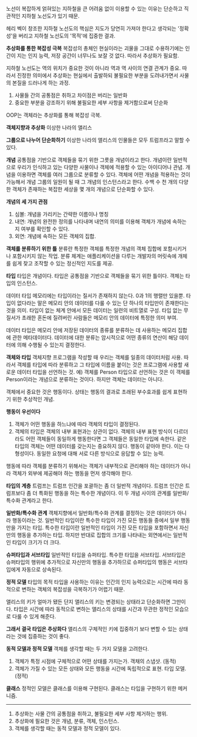 
노선이 복잡하게 얽혀있는 지하철을 큰 어려움 없이 이용할 수 있는 이유는 단순하고 직관적인 지하철 노선도가 있기 때문.

헤리 벡이 창조한 지하철 노선도의 핵심은 지도가 당연히 가져야 한다고 생각되는 '정확성'을 버리고 지하철 노선도의 '목적'에 집중한 결과.

**추상화를 통한 복잡성 극복**
복잡성의 총체인 현실이라는 괴물을 그대로 수용하기에는 인간이 지는 인지 능력, 저장 공간이 너무나도 보잘 것 없다. 따라서 추상화가 필요함.

지하철 노선도는 역의 위치가 중요한 것이 아니라 역과 역 사이의 연결 관계가 중요.
따라서 진정한 의미에서 추상화는 현실에서 출발하되 불필요한 부분을 도려내가면서 사물의 본질을 드러나게 하는 과정.
1. 사물들 간의 공통점은 취하고 차이점은 버리는 일반화
2. 중요한 부분을 강조하기 위해 불필요한 세부 사항을 제거함으로써 단순화

OOP는 객체라는 추상화를 통해 복잡성 극복.

**객체지향과 추상화**
이상한 나라의 앨리스

**그룹으로 나누어 단순화하기**
이상한 나라의 앨리스의 인물들은 모두 트럼프라고 말할 수 있다.

**개념**
공통점을  기반으로 객체들을 묶기 위한 그릇을 개념이라고 한다. 
개념이란 일반적으로 우리가 인식하고 있는 다양한 사물이나 객체에 적용할 수 있는 아이디어나 관념.
개념을 이용하면 객체를 여러 그룹으로 분류할 수 있다.
객체에 어떤 개념을 적용하는 것이 가능해서 개념 그룹의 일원이 될 때 그 개념의 인스턴스라고 한다.
수백 수 천 개의 다양한 객체가 존재하는 복잡한 세상을 몇 개의 개념으로 단순화할 수 있다.

**개념의 세 가지 관점**
1. 심볼: 개념을 가리키는 간략한 이름이나 명칭
2. 내연: 개념의 완전한 정의를 나타내며 내연의 의미를 이용해 객체가 개념에 속하는지 여부를 확인할 수 있다.
3. 외연: 개념에 속하는 모든 객체의 집합.

**객체를 분류하기 위한 틀**
분류란 특정한 객체를 특정한 개념의 객체 집합에 포함시키거나 포함시키지 않는 작업.
분류 체계는 애플리케이션을 다루는 개발자의 머릿속에 개체를 쉽게 찾고 조작할 수 있는 정신적인 지도를 제공.

**타입**
타입은 개념이다.
타입은 공통점을 기반으로 객체들을 묶기 위한 틀이다.
객체는 타입의 인스턴스. 

데이터 타입
메모리에는 타입이라는 질서가 존재하지 않는다. 0과 1의 행렬만 있을뿐.
타입이 없다라는 말은 메모리 안의 데이터를 다룰 수 있는 단 하나의 타입만이 존재한다는 것을 의미.
타입이 없는 체계 안에서 모든 데이터는 일련의 비트열로 구성.
타입 없는 무질서가 초래한 혼돈에 질려버린 사람들은 메모리 안의 데이터에 특정한 의미 부여.

데이터 타입은 메모리 안에 저장된 데이터의 종류를 분류하는 데 사용하는 메모리 집합에 관한 메타데이터다. 데이터에 대한 분류는 암시적으로 어떤 종류의 연산이 해당 데이터에 의해 수행될 수 있는지 결정한다.

**객체와 타입**
객체지향 프로그램을 작성할 때 우리는 객체를 일종의 데이터처럼 사용.
따라서 객체를 타입에 따라 분류하고 그 타입에 이름을 붙이는 것은 프로그램에 사용할 새로운 데이터 타입을 선언하는 것.
예) 객체를 Person 타입으로 선언하는 것은 이 객체를 Person이라는 개념으로 분류하는 것이다.
하지만 객체는 데이터는 아니다. 

객체에서 중요한 것은 행동이다. 상태는 행동의 결과로 초래된 부수효과를 쉽게 표현하기 위한 추상적인 개념. 

**행동이 우선이다**
1. 객체가 어떤 행동을 하느냐에 따라 객체의 타입이 결정된다.
2. 객체의 타입은 객체의 내부 표현과는 상관이 없다.
	객체의 내부 표현 방식이 다르더라도 어떤 객체들이 동일하게 행동한다면 그 객체들은 동일한 타입에 속한다.
같은 타입의 객체는  어떤 데이터를 갖는지는 중요하지 않다. 행동이 같아야 한다.
이는 다형성이다. 동일한 요청에 대해 서로 다른 방식으로 응답할 수 있는 능력. 

행동에 따라 객체를 분류하기 위해서는 객체가 내부적으로 관리해야 하는 데이터가 아니라 객체가 외부에 제공해야 하는 행동을 먼저 생각해야 한다. 

**타입의 계층**
트럼프는 트럼프 인간을 포괄하는 좀 더 일반적 개념이다. 
트럼프 인간은 트럼프보다 좀 더 특화된 행동을 하는 특수한 개념이다.
이 두 개념 사이의 관계를 일반화/특수화 관계라고 한다.

**일반화/특수화 관계**
객체지향에서 일반화/특수화 관계를 결정하는 것은 데이터가 아니라 행동이라는 것.
일반적인 타입이란 특수한 타입이 가진 모든 행동들 중에서 일부 행동만을 가지는 타입.
특수한 타입이란 일반적인 타입이 가진 모든 타입을 포함하면서 자신만의 행동을 추가하는 타입.
하지만 반대로 집합의 크기를 나타내는 외연에서는 일반적인 타입이 크기가 더 크다. 

**슈퍼타입과 서브타입**
일반적인 타입을 슈퍼타입.
특수한 타입을 서브타입.
서브타입은 슈퍼타입의 행위에 추가적으로 자신만의 행동을 추가하므로 슈퍼타입의 행동은 서브타입에게 자동으로 상속된다.

**정적 모델**
타입의 목적
타입을 사용하는 이유는 인간의 인지 능력으로는 시간에 따라 동적으로 변하는 객체의 복잡성을 극복하기가 어렵기 때문.

앨리스의 키가 얼마가 됐든 단지 앨리스의 키는 변경되는 상태라고 단순화하면 그만이다.
타입은 시간에 따라 동적으로 변하는 앨리스의 상태를 시간과 무관한 정적인 모습으로 다룰 수 있게 해준다. 

**그래서 결국 타입은 추상화다**
앨리스의 구체적인 키에 집중하기 보다 변할 수 있는 상태라는 것에 집중하는 것이 좋다.

**동적 모델과 정적 모델**
객체를 생각할 때는 두 가지 모델을 고려한다.
1. 객체가 특정 시점에 구체적으로 어떤 상태를 가지는가. 객채의 스냅샷. (동적)
2. 객체가 가질 수 있는 모든 상태와 모든 행동을 시간에 독립적으로 표현. 타입 모델. (정적)

**클래스**
정적인 모델은 클래스를 이용해 구현된다.
클래스는 타입을 구현하기 위한 메커니즘. 




---
1. 추상화는 사물 간의 공통점을 취하고, 불필요한 세부 사항 제거하는 행위.
2. 추상화에 필요한 것은 개념, 분류, 객체, 인스턴스.
3. 객체를 생각할 때는 동적 모델과 정적 모델이 있다.